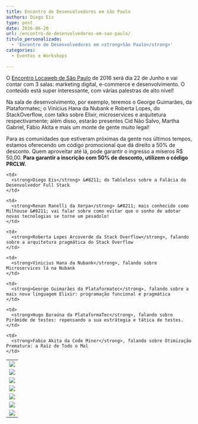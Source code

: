 ```yaml
---
title: Encontro de Desenvolvedores em São Paulo
authors: Diego Eis
type: post
date: 2016-06-20
url: /encontro-de-desenvolvedores-em-sao-paulo/
titulo_personalizado:
  - 'Encontro de Desenvolvedores em <strong>São Paulo</strong>'
categories:
  - Eventos e Workshops

---
```

O [Encontro Locaweb de São Paulo][1] de 2016 será dia 22 de Junho e vai contar com 3 salas: marketing digital, e-commerce e desenvolvimento. O conteúdo está super interessante, com várias palestras de alto nível!

Na sala de desenvolvimento, por exemplo, teremos o George Guimarães, da Plataformatec; o Vinicius Hana da Nubank e Roberta Lopes, do StackOverflow, com talks sobre Elixir, microservices e arquitetura respectivamente; além disso, estarão presentes Cid Não Salvo, Martha Gabriel, Fábio Akita e mais um monte de gente muito legal!

Para as comunidades que estiveram próximas da gente nos últimos tempos, estamos oferecendo um código promocional que dá direito a 50% de desconto. Quem aproveitar até lá, pode garantir o ingresso a míseros R$ 50,00. **Para garantir a inscrição com 50% de desconto, utilizem o código PRCLW.**

<table>
  <tr>
    <td>
      <img src="https://eventos.locaweb.com.br/files/2016/03/Diego-eis-60x80.png" />
    </td>
    
    <td>
      <strong>Diego Eis</strong> &#8211; do Tableless sobre a Falácia do Desenvolvedor Full Stack
    </td>
  </tr>
  
  <tr>
    <td>
      <img src="https://eventos.locaweb.com.br/files/2016/03/Renan-Final-60x80.png" />
    </td>
    
    <td>
      <strong>Renan Ranelli da Xerpa</strong> &#8211; mais conhecido como Milhouse &#8211; vai falar sobre como evitar que o sonho de adotar novas tecnologias se torne um pesadolo!
    </td>
  </tr>
  
  <tr>
    <td>
      <img src="https://eventos.locaweb.com.br/files/2016/03/Roberta-final-60x80.png" />
    </td>
    
    <td>
      <strong>Roberta Lopes Arcoverde da Stack Overflow</strong>, falando sobre a arquitetura pragmática do Stack Overflow
    </td>
  </tr>
  
  <tr>
    <td>
      <img src="https://eventos.locaweb.com.br/files/2016/06/Vinicius-Hana-2-60x80.png" />
    </td>
    
    <td>
      <strong>Vinicius Hana da Nubank</strong>, falando sobre Microservices lá na Nubank
    </td>
  </tr>
  
  <tr>
    <td>
      <img src="https://eventos.locaweb.com.br/files/2016/03/GeorgeGuimaraes1-60x80.jpg" />
    </td>
    
    <td>
      <strong>George Guimarães da Plataformatec</strong>, falando sobre a mais nova linguagem Elixir: programação funcional e pragmática
    </td>
  </tr>
  
  <tr>
    <td>
      <img src="https://eventos.locaweb.com.br/files/2016/03/hugo-barauna-2-1-60x80.jpg" />
    </td>
    
    <td>
      <strong>Hugo Baraúna da PlataformaTec</strong>, falando sobre Pirâmide de testes: repensando a sua estrátegia e tática de testes.
    </td>
  </tr>
  
  <tr>
    <td>
      <img src="https://eventos.locaweb.com.br/files/2016/05/Akita-60x80.png" />
    </td>
    
    <td>
      <strong>Fabio Akita da Code Miner</strong>, falando sobre Otimização Prematura: a Raíz de Todo o Mal
    </td>
  </tr>
</table>

 [1]: http://eventos.locaweb.com.br/18o-encontro-locaweb-sao-paulo/